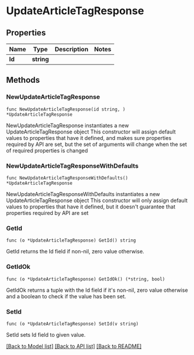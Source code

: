 # UpdateArticleTagResponse

## Properties

Name | Type | Description | Notes
------------ | ------------- | ------------- | -------------
**Id** | **string** |  | 

## Methods

### NewUpdateArticleTagResponse

`func NewUpdateArticleTagResponse(id string, ) *UpdateArticleTagResponse`

NewUpdateArticleTagResponse instantiates a new UpdateArticleTagResponse object
This constructor will assign default values to properties that have it defined,
and makes sure properties required by API are set, but the set of arguments
will change when the set of required properties is changed

### NewUpdateArticleTagResponseWithDefaults

`func NewUpdateArticleTagResponseWithDefaults() *UpdateArticleTagResponse`

NewUpdateArticleTagResponseWithDefaults instantiates a new UpdateArticleTagResponse object
This constructor will only assign default values to properties that have it defined,
but it doesn't guarantee that properties required by API are set

### GetId

`func (o *UpdateArticleTagResponse) GetId() string`

GetId returns the Id field if non-nil, zero value otherwise.

### GetIdOk

`func (o *UpdateArticleTagResponse) GetIdOk() (*string, bool)`

GetIdOk returns a tuple with the Id field if it's non-nil, zero value otherwise
and a boolean to check if the value has been set.

### SetId

`func (o *UpdateArticleTagResponse) SetId(v string)`

SetId sets Id field to given value.



[[Back to Model list]](../README.md#documentation-for-models) [[Back to API list]](../README.md#documentation-for-api-endpoints) [[Back to README]](../README.md)


